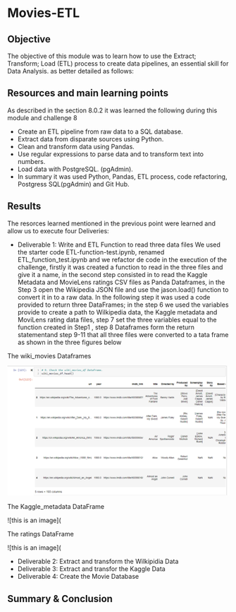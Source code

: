 # Movies-ETL
##  Objective
The objective of this module was to learn how to use the Extract; Transform; Load (ETL) process to create data pipelines, an essential skill for Data Analysis.
as better detailed as follows:
##  Resources and main learning points
As described in the section 8.0.2 it was learned the following during this module and challenge 8
* Create an ETL pipeline from raw data to a SQL database.
* Extract data from disparate sources using Python.
* Clean and transform data using Pandas.
* Use regular expressions to parse data and to transform text into numbers.
* Load data with PostgreSQL.  (pgAdmin).
* In summary it was used Python, Pandas, ETL process, code refactoring, Postgress SQL(pgAdmin) and Git Hub.
##  Results
The resorces learned mentioned in the previous point were learned and allow us to execute four Deliveries:
* Deliverable 1: Write and ETL Function to read three data files 
We used the starter code  ETL-function-test.ipynb, renamed ETL_function_test.ipynb and we refactor de code in the execution of the challenge, firstly it was created a function to read in the three files and give it a name, in the second step consisted in to read the Kaggle Metadata and MovieLens ratings CSV files as Panda Dataframes, in the Step 3 open the Wikipedia JSON file and use the jason.load() function to convert it in to a raw data. In the following step it was used a code provided to return three DataFrames; in the step 6 we used the variables provide to create a path to Wilkipedia data, the Kaggle metadata and MoviLens rating data files, step 7 set the three variables equal to the function created in Step1 , step 8 Dataframes form the return statementand step 9-11 that all three files were converted to a tata frame as shown in the three figures below

The wiki_movies Dataframes

![this is an image](https://github.com/JJF1962/Movies-ETL/blob/main/Resources/The%20wiki_movies_df.PNG)

The Kaggle_metadata DataFrame

![this is an image](

The ratings DataFrame

![this is an image](

* Deliverable 2: Extract and transform the Wilkipidia Data
* Deliverable 3: Extract and transfor the Kaggle Data
* Deliverable 4: Create the Movie Database

##  Summary & Conclusion
